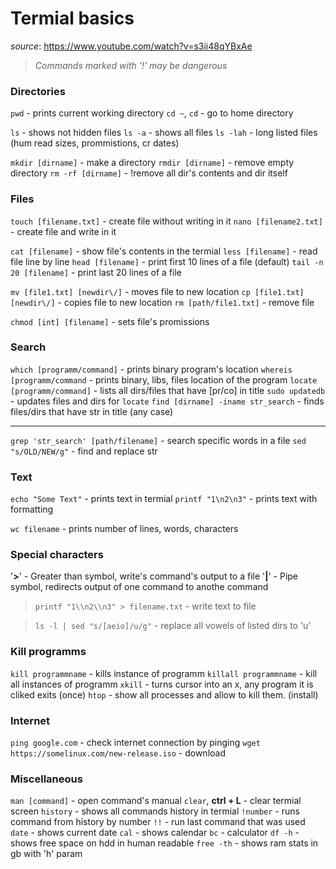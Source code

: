 # Termial basics
*source*: https://www.youtube.com/watch?v=s3ii48qYBxAe
>*Commands marked with '!' may be dangerous*

### Directories
`pwd` - prints current working directory
`cd ~`, `cd` - go to home directory

`ls` - shows not hidden files
`ls -a` - shows all files
`ls -lah` - long listed files (hum read sizes, prommistions, cr dates)

`mkdir [dirname]` - make a directory
`rmdir [dirname]` - remove empty directory
`rm -rf [dirname]` - !remove all dir's contents and dir itself

### Files
`touch [filename.txt]` - create file without writing in it
`nano [filename2.txt]` - create file and write in it

`cat [filename]` - show file's contents in the termial
`less [filename]` - read file line by line
`head [filename]` - print first 10 lines of a file (default)
`tail -n 20 [filename]` - print last 20 lines of a file 


`mv [file1.txt] [newdir\/]` - moves file to new location
`cp [file1.txt] [newdir\/]` - copies file to new location
`rm [path/file1.txt]` - remove file

`chmod [int] [filename]` - sets file's promissions
### Search
`which [programm/command]` - prints binary program's location
`whereis [programm/command` - prints binary, libs, files location of the program
`locate [programm/command]` - lists all dirs/files that have [pr/co] in title
`sudo updatedb` - updates files and dirs for `locate`
`find [dirname] -iname str_search` - finds files/dirs that have str in title (any case)

---
`grep 'str_search' [path/filename]` - search specific words in a file
`sed "s/OLD/NEW/g"` - find and replace str


### Text
`echo "Some Text"` - prints text in termial
`printf "1\n2\n3"` - prints text with formatting

`wc filename` - prints number of lines, words, characters 
### Special characters
'**\>**' - Greater than symbol, write's command's output to a file
'**\|**' - Pipe symbol, redirects output of one command to anothe command
>`printf "1\\n2\\n3" > filename.txt` - write text to file

>`ls -l | sed "s/[aeio]/u/g"` - replace all vowels of  listed dirs to 'u'

### Kill programms
`kill programmname` - kills instance of programm
`killall programmname` - kill all instances of programm
`xkill` - turns cursor into an x, any program it is cliked exits (once)
`htop` - show all processes and allow to kill them. (install)

### Internet
`ping google.com` - check internet connection by pinging
`wget https://somelinux.com/new-release.iso` - download

### Miscellaneous
`man [command]` - open command's manual
`clear`, **ctrl + L** - clear termial screen
`history` - shows all commands history in termial
`!number` - runs command from history by number
`!!` - run last command that was used
`date` - shows current date
`cal` - shows calendar
`bc` - calculator
`df -h` - shows free space on hdd in human readable
`free -th` - shows ram stats in gb with 'h' param